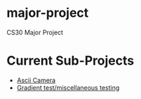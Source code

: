 # major-project
CS30 Major Project

# Current Sub-Projects
- [Ascii Camera](texttest)
- [Gradient test/miscellaneous testing](template)
